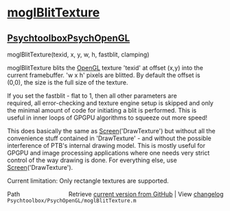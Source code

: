 # [moglBlitTexture](moglBlitTexture)
## [Psychtoolbox](Psychtoolbox)[PsychOpenGL](PsychOpenGL)

moglBlitTexture(texid, x, y, w, h, fastblit, clamping)  
  
moglBlitTexture blits the [OpenGL](OpenGL) texture 'texid' at offset (x,y) into the  
current framebuffer. 'w x h' pixels are blitted. By default the offset is  
(0,0), the size is the full size of the texture.  
  
If you set the fastblit - flat to 1, then all other parameters are  
required, all error-checking and texture engine setup is skipped and only  
the minimal amount of code for initiating a blit is performed. This is  
useful in inner loops of GPGPU algorithms to squeeze out more speed!  
  
This does basically the same as [Screen](Screen)('DrawTexture') but without all the  
convenience stuff contained in 'DrawTexture' - and without the possible  
interference of PTB's internal drawing model. This is mostly useful for  
GPGPU and image processing applications where one needs very strict  
control of the way drawing is done. For everything else, use  
[Screen](Screen)('DrawTexture').  
  
Current limitation: Only rectangle textures are supported.  




<div class="code_header" style="text-align:right;">
  <span style="float:left;">Path&nbsp;&nbsp;</span> <span class="counter">Retrieve <a href=
  "https://raw.github.com/Psychtoolbox-3/Psychtoolbox-3/beta/Psychtoolbox/PsychOpenGL/moglBlitTexture.m">current version from GitHub</a> | View <a href=
  "https://github.com/Psychtoolbox-3/Psychtoolbox-3/commits/beta/Psychtoolbox/PsychOpenGL/moglBlitTexture.m">changelog</a></span>
</div>
<div class="code">
  <code>Psychtoolbox/PsychOpenGL/moglBlitTexture.m</code>
</div>

